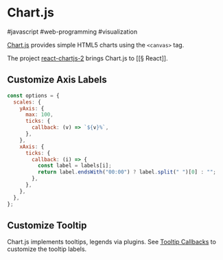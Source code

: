 # Chart.js

#javascript #web-programming #visualization

[Chart.js](https://github.com/chartjs/Chart.js) provides simple HTML5 charts using the `<canvas>` tag.

The project [react-chartjs-2](https://github.com/reactchartjs/react-chartjs-2) brings Chart.js to [[§ React]].

## Customize Axis Labels

```javascript
const options = {
  scales: {
    yAxis: {
      max: 100,
      ticks: {
        callback: (v) => `${v}%`,
      },
    },
    xAxis: {
      ticks: {
        callback: (i) => {
          const label = labels[i];
          return label.endsWith("00:00") ? label.split(" ")[0] : "";
        },
      },
    },
  },
};
```

## Customize Tooltip

Chart.js implements tooltips, legends via plugins. See [Tooltip Callbacks](https://www.chartjs.org/docs/latest/configuration/tooltip.html#tooltip-callbacks) to customize the tooltip labels.
